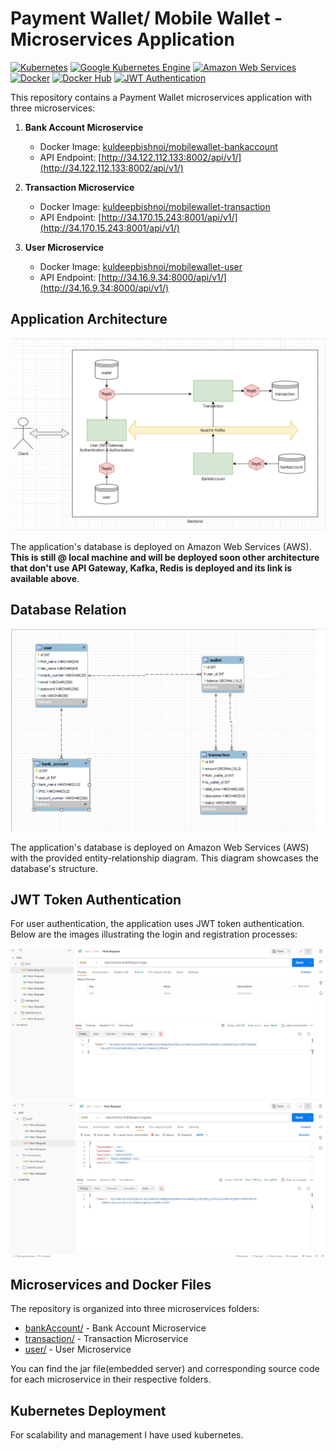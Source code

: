 # Payment Wallet/ Mobile Wallet - Microservices Application

[![Kubernetes](https://img.shields.io/badge/Kubernetes-Deployed-yellow)](https://kubernetes.io/)
[![Google Kubernetes Engine](https://img.shields.io/badge/GKE-Deployed-yellow)](https://cloud.google.com/kubernetes-engine)
[![Amazon Web Services](https://img.shields.io/badge/AWS-Deployed-yellow)](https://aws.amazon.com/)
[![Docker](https://img.shields.io/badge/Docker-Ready-blue)](https://www.docker.com/)
[![Docker Hub](https://img.shields.io/badge/Docker%20Hub-Ready-blue)](https://hub.docker.com/)
[![JWT Authentication](https://img.shields.io/badge/JWT%20Authentication-Feature-brightgreen)](https://jwt.io/)

This repository contains a Payment Wallet microservices application with three microservices:

1. **Bank Account Microservice**
   - Docker Image: [kuldeepbishnoi/mobilewallet-bankaccount](https://hub.docker.com/r/kuldeepbishnoi/mobilewallet-bankaccount)
   - API Endpoint: [http://34.122.112.133:8002/api/v1/](http://34.122.112.133:8002/api/v1/)    

2. **Transaction Microservice**
   - Docker Image: [kuldeepbishnoi/mobilewallet-transaction](https://hub.docker.com/r/kuldeepbishnoi/mobilewallet-transaction)
   - API Endpoint: [http://34.170.15.243:8001/api/v1/](http://34.170.15.243:8001/api/v1/)

3. **User Microservice**
   - Docker Image: [kuldeepbishnoi/mobilewallet-user](https://hub.docker.com/r/kuldeepbishnoi/mobilewallet-user)
   - API Endpoint: [http://34.16.9.34:8000/api/v1/](http://34.16.9.34:8000/api/v1/)

## Application Architecture

![Entity-Relationship Diagram](images/architecture.png)

The application's database is deployed on Amazon Web Services (AWS). **This is still @ local machine and will be deployed soon other architecture that don't use API Gateway, Kafka, Redis is deployed and its link is available above**.

## Database Relation

![Entity-Relationship Diagram](images/eer_diagram.png)

The application's database is deployed on Amazon Web Services (AWS) with the provided entity-relationship diagram. This diagram showcases the database's structure.

## JWT Token Authentication

For user authentication, the application uses JWT token authentication. Below are the images illustrating the login and registration processes:

![Login](images/login.png)
![Registration](images/register.png)

## Microservices and Docker Files

The repository is organized into three microservices folders:

- [bankAccount/](microservices/bankAccount) - Bank Account Microservice
- [transaction/](microservices/transaction) - Transaction Microservice
- [user/](microservices/user) - User Microservice

You can find the jar file(embedded server) and corresponding source code for each microservice in their respective folders.

## Kubernetes Deployment

For scalability and management I have used  kubernetes.
